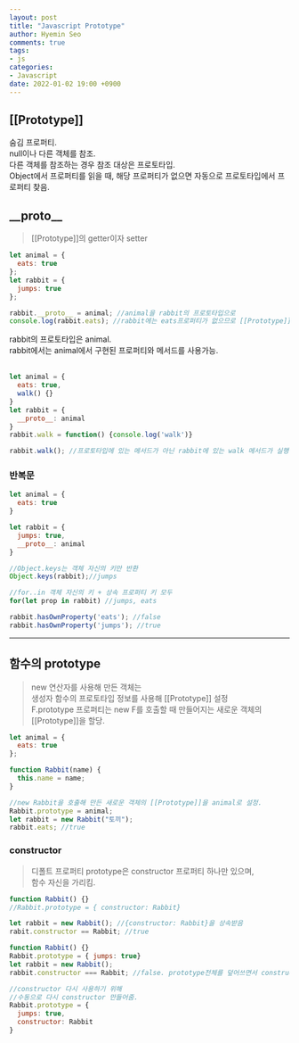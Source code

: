```yaml
---
layout: post
title: "Javascript Prototype"
author: Hyemin Seo
comments: true
tags:
- js
categories:
- Javascript
date: 2022-01-02 19:00 +0900
---
```


## [[Prototype]]  
숨김 프로퍼티.    
null이나 다른 객체를 참조.  
다른 객체를 참조하는 경우 참조 대상은 프로토타입.  
Object에서 프로퍼티를 읽을 때, 해당 프로퍼티가 없으면 자동으로 프로토타입에서 프로퍼티 찾음.  

## \_\_proto\_\_  
> [[Prototype]]의 getter이자 setter  

```javascript
let animal = {
  eats: true
};
let rabbit = {
  jumps: true
};

rabbit.__proto__ = animal; //animal을 rabbit의 프로토타입으로
console.log(rabbit.eats); //rabbit에는 eats프로퍼티가 없으므로 [[Prototype]]이 참조하는 animal에서 eats를 읽음.
```
rabbit의 프로토타입은 animal.  
rabbit에서는 animal에서 구현된 프로퍼티와 메서드를 사용가능.  
<br/>

```javascript
let animal = {
  eats: true,
  walk() {}
}
let rabbit = {
  __proto__: animal
}
rabbit.walk = function() {console.log('walk')}

rabbit.walk(); //프로토타입에 있는 메서드가 아닌 rabbit에 있는 walk 메서드가 실행.
```

### 반복문  
```javascript
let animal = {
  eats: true
}

let rabbit = {
  jumps: true,
  __proto__: animal
}

//Object.keys는 객체 자신의 키만 반환
Object.keys(rabbit);//jumps

//for..in 객체 자신의 키 + 상속 프로퍼티 키 모두
for(let prop in rabbit) //jumps, eats

rabbit.hasOwnProperty('eats'); //false
rabbit.hasOwnProperty('jumps'); //true
```
***  

## 함수의 prototype  
> new 연산자를 사용해 만든 객체는  
> 생성자 함수의 프로토타입 정보를 사용해 [[Prototype]] 설정  
> F.prototype 프로퍼티는 new F를 호출할 때 만들어지는 새로운 객체의 [[Prototype]]을 할당.  

```javascript
let animal = {
  eats: true
};

function Rabbit(name) {
  this.name = name;
}

//new Rabbit을 호출해 만든 새로운 객체의 [[Prototype]]을 animal로 설정.
Rabbit.prototype = animal;
let rabbit = new Rabbit("토끼");
rabbit.eats; //true
```
  
### constructor
> 디폴트 프로퍼티 prototype은 constructor 프로퍼티 하나만 있으며,  
> 함수 자신을 가리킴.  

```javascript
function Rabbit() {}
//Rabbit.prototype = { constructor: Rabbit}

let rabbit = new Rabbit(); //{constructor: Rabbit}을 상속받음
rabit.constructor == Rabbit; //true
``` 

```javascript
function Rabbit() {}
Rabbit.prototype = { jumps: true}
let rabbit = new Rabbit();
rabbit.constructor === Rabbit; //false. prototype전체를 덮어쓰면서 constructor X

//constructor 다시 사용하기 위해
//수동으로 다시 constructor 만들어줌.
Rabbit.prototype = {
  jumps: true,
  constructor: Rabbit
}

```
